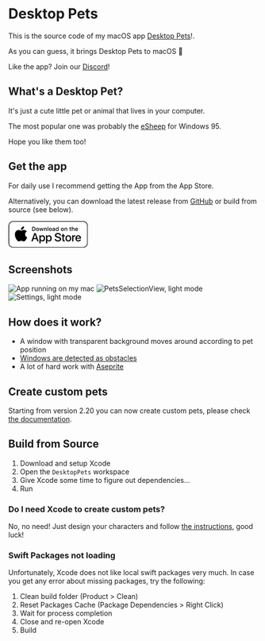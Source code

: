 # Desktop Pets

This is the source code of my macOS app [Desktop Pets](https://apps.apple.com/app/desktop-pets/id1575542220)!.

As you can guess, it brings Desktop Pets to macOS 🚀

Like the app? Join our [Discord](https://discord.gg/MCdEgXKSH5)!

## What's a Desktop Pet?

It's just a cute little pet or animal that lives in your computer.

The most popular one was probably the [eSheep](https://github.com/Adrianotiger/desktopPet) for Windows 95.

Hope you like them too!

## Get the app
For daily use I recommend getting the App from the App Store.

Alternatively, you can download the latest release from [GitHub]( https://github.com/curzel-it/pet-therapy/releases/latest) or build from source (see below).

[![Get it on the App Store](docs/appstore_badge.png)](https://apps.apple.com/app/desktop-pets/id1575542220)

## Screenshots

![App running on my mac](docs/demo.gif)
![PetsSelectionView, light mode](docs/1.png)
![Settings, light mode](docs/3.png)

## How does it work?

* A window with transparent background moves around according to pet position
* [Windows are detected as obstacles](https://github.com/curzel-it/windows-detector)
* A lot of hard work with [Aseprite](https://github.com/aseprite/aseprite)

## Create custom pets

Starting from version 2.20 you can now create custom pets, please check [the documentation](https://curzel.it/pet-therapy/custompets).

## Build from Source

1. Download and setup Xcode
1. Open the `DesktopPets` workspace
1. Give Xcode some time to figure out dependencies...
1. Run

### Do I need Xcode to create custom pets?
No, no need! Just design your characters and follow [the instructions](https://curzel.it/pet-therapy/custompets), good luck!

### Swift Packages not loading
Unfortunately, Xcode does not like local swift packages very much. In case you get any error about missing packages, try the following:
1. Clean build folder (Product > Clean)
1. Reset Packages Cache (Package Dependencies > Right Click)
1. Wait for process completion
1. Close and re-open Xcode
1. Build

